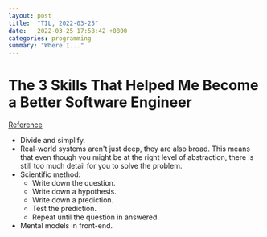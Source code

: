 ```yaml
---
layout: post
title:  "TIL, 2022-03-25"
date:   2022-03-25 17:58:42 +0800
categories: programming
summary: "Where I..."
---
```


# The 3 Skills That Helped Me Become a Better Software Engineer
[Reference](https://blog.nrwl.io/the-3-skills-that-helped-me-become-a-better-software-engineer-8b06a37becf3)

- Divide and simplify.
- Real-world systems aren't just deep, they are also broad. This means that even though you might be at the right level of abstraction, there is still too much detail for you to solve the problem.
- Scientific method:
  - Write down the question.
  - Write down a hypothesis.
  - Write down a prediction.
  - Test the prediction.
  - Repeat until the question in answered.
- Mental models in front-end.

